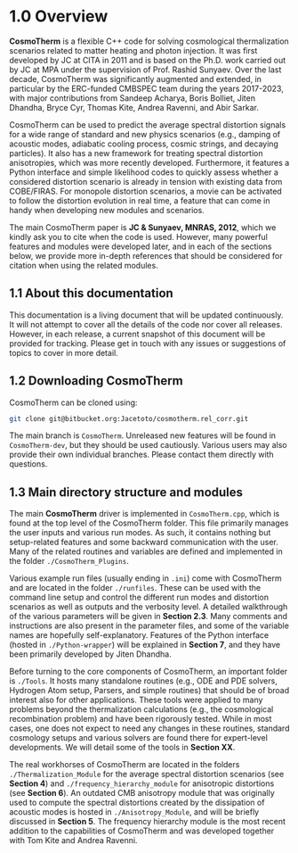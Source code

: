 # 1.0 Overview

**CosmoTherm** is a flexible C++ code for solving cosmological thermalization scenarios related to matter heating and photon injection. It was first developed by JC at CITA in 2011 and is based on the Ph.D. work carried out by JC at MPA under the supervision of Prof. Rashid Sunyaev. Over the last decade, CosmoTherm was significantly augmented and extended, in particular by the ERC-funded CMBSPEC team during the years 2017-2023, with major contributions from Sandeep Acharya, Boris Bolliet, Jiten Dhandha, Bryce Cyr, Thomas Kite, Andrea Ravenni, and Abir Sarkar.

CosmoTherm can be used to predict the average spectral distortion signals for a wide range of standard and new physics scenarios (e.g., damping of acoustic modes, adiabatic cooling process, cosmic strings, and decaying particles). It also has a new framework for treating spectral distortion anisotropies, which was more recently developed. Furthermore, it features a Python interface and simple likelihood codes to quickly assess whether a considered distortion scenario is already in tension with existing data from COBE/FIRAS. For monopole distortion scenarios, a movie can be activated to follow the distortion evolution in real time, a feature that can come in handy when developing new modules and scenarios.

The main CosmoTherm paper is **JC & Sunyaev, MNRAS, 2012**, which we kindly ask you to cite when the code is used. However, many powerful features and modules were developed later, and in each of the sections below, we provide more in-depth references that should be considered for citation when using the related modules.

## 1.1 About this documentation

This documentation is a living document that will be updated continuously. It will not attempt to cover all the details of the code nor cover all releases. However, in each release, a current snapshot of this document will be provided for tracking. Please get in touch with any issues or suggestions of topics to cover in more detail.

## 1.2 Downloading CosmoTherm

CosmoTherm can be cloned using:

```bash
git clone git@bitbucket.org:Jacetoto/cosmotherm.rel_corr.git
```

The main branch is `CosmoTherm`. Unreleased new features will be found in `CosmoTherm-dev`, but they should be used cautiously. Various users may also provide their own individual branches. Please contact them directly with questions.

## 1.3 Main directory structure and modules

The main **CosmoTherm** driver is implemented in `CosmoTherm.cpp`, which is found at the top level of the CosmoTherm folder. This file primarily manages the user inputs and various run modes. As such, it contains nothing but setup-related features and some backward communication with the user. Many of the related routines and variables are defined and implemented in the folder `./CosmoTherm_Plugins`.

Various example run files (usually ending in `.ini`) come with CosmoTherm and are located in the folder `./runfiles`. These can be used with the command line setup and control the different run modes and distortion scenarios as well as outputs and the verbosity level. A detailed walkthrough of the various parameters will be given in **Section 2.3**. Many comments and instructions are also present in the parameter files, and some of the variable names are hopefully self-explanatory. Features of the Python interface (hosted in `./Python-wrapper`) will be explained in **Section 7**, and they have been primarily developed by Jiten Dhandha.

Before turning to the core components of CosmoTherm, an important folder is `./Tools`. It hosts many standalone routines (e.g., ODE and PDE solvers, Hydrogen Atom setup, Parsers, and simple routines) that should be of broad interest also for other applications. These tools were applied to many problems beyond the thermalization calculations (e.g., the cosmological recombination problem) and have been rigorously tested. While in most cases, one does not expect to need any changes in these routines, standard cosmology setups and various solvers are found there for expert-level developments. We will detail some of the tools in **Section XX**.

The real workhorses of CosmoTherm are located in the folders `./Thermalization_Module` for the average spectral distortion scenarios (see **Section 4**) and `./frequency_hierarchy_module` for anisotropic distortions (see **Section 6**). An outdated CMB anisotropy module that was originally used to compute the spectral distortions created by the dissipation of acoustic modes is hosted in `./Anisotropy_Module`, and will be briefly discussed in **Section 5**. The frequency hierarchy module is the most recent addition to the capabilities of CosmoTherm and was developed together with Tom Kite and Andrea Ravenni.
